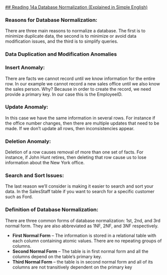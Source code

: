 [## Reading 14a Database Normalization (Explained in Simple English)](https://www.essentialsql.com/get-ready-to-learn-sql-database-normalization-explained-in-simple-english/)

### Reasons for Database Normalization: 
There are three main reasons to normalize a database.  The first is to minimize duplicate data, the second is to minimize or avoid data modification issues, and the third is to simplify queries. 

### Data Duplication and Modification Anomalies

### Insert Anomaly: 
There are facts we cannot record until we know information for the entire row.  In our example we cannot record a new sales office until we also know the sales person.  Why?  Because in order to create the record, we need provide a primary key.  In our case this is the EmployeeID.

### Update Anomaly: 
In this case we have the same information in several rows. For instance if the office number changes, then there are multiple updates that need to be made.  If we don’t update all rows, then inconsistencies appear.
### Deletion Anomaly:  
Deletion of a row causes removal of more than one set of facts.  For instance, if John Hunt retires, then deleting that row cause us to lose information about the New York office.
### Search and Sort Issues: 
The last reason we’ll consider is making it easier to search and sort your data.  In the SalesStaff table if you want to search for a specific customer such as Ford.
### Definition of Database Normalization: 
There are three common forms of database normalization: 1st, 2nd, and 3rd normal form. They are also abbreviated as 1NF, 2NF, and 3NF respectively. 



+ **First Normal Form** – The information is stored in a relational table with each column containing atomic values. There are no repeating groups of columns.
+ **Second Normal Form** – The table is in first normal form and all the columns depend on the table’s primary key.
+ **Third Normal Form** – the table is in second normal form and all of its columns are not transitively dependent on the primary key
